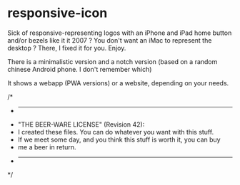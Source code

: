 # responsive-icon
Sick of responsive-representing logos with an iPhone and iPad home button and/or bezels like it it 2007 ? 
You don't want an iMac to represent the desktop ? There, I fixed it for you. 
Enjoy.


There is a minimalistic version and a notch version (based on a random chinese Android phone. I don't remember which)

It shows a webapp (PWA versions) or a website, depending on your needs.


/*
 * ----------------------------------------------------------------------------
 * "THE BEER-WARE LICENSE" (Revision 42):
 * I created these files. You can do whatever you want with this stuff. 
 * If we meet some day, and you think this stuff is worth it, you can buy 
 * me a beer in return.
 * ----------------------------------------------------------------------------
 */
